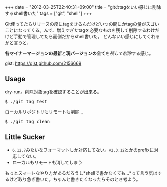 +++
date = "2012-03-25T22:40:31+09:00"
title = "gitのtagをいい感じに削除するshell書いた"
tags = ["git", "shell"]
+++

Git使ってたらリリースの度にtagをきるんだけどいつの間にかtagの量がスゴいことになってくる。んで、増えすぎたtagを必要なものを残して削除するわけだけど手動で管理してたら面倒だからshell書いた。
どんないい感じにしてくれるかと言うと、

**各マイナーマージョンの最新**と**現バージョンの全て**を*残して削除*する感じ。

gist: https://gist.github.com/2156669

Usage
-----

dry-run。削除対象tagを確認することが出来る。

<pre>
$ ./git_tag test
</pre>

ローカルリポジトリもリモートも削除...

<pre>
$ ./git_tag clean
</pre>

Little Sucker
-------------

 - `6.12.7`みたいなフォーマットしか対応してない。`v2.3.12`とかのprefixに対応してない。
 - ローカルもリモートも消してしまう

もっとスマートなやり方があるだろうし*shellで書かなくても...*って言う気はするけど取り急ぎ書いた。ちゃんと書きたくなったらそのとき考よう。
